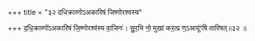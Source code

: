 +++
title = "३२ दधिक्राव्णोऽअकारिषं जिष्णोरश्वस्य"

+++
द॒धि॒क्राव्णो॑ऽअकारिषं जि॒ष्णोरश्व॑स्य वा॒जिनः॑। सु॒र॒भि नो॒ मुखा॑ कर॒त्प्र ण॒ऽआयू॑ꣳषि तारिषत्॥३२ ॥